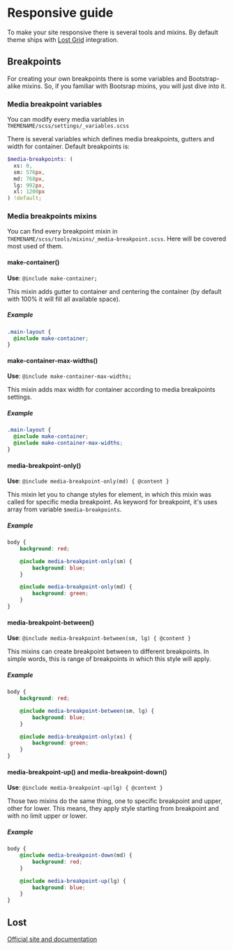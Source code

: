 # Responsive guide

To make your site responsive there is several tools and mixins. By default theme ships with [Lost Grid](http://lostgrid.org/) integration.

## Breakpoints

For creating your own breakpoints there is some variables and Bootstrap-alike mixins. So, if you familiar with Bootsrap mixins, you will just dive into it.

### Media breakpoint variables

You can modify every media variables in `THEMENAME/scss/settings/_variables.scss`

There is several variables which defines media breakpoints, gutters and width for container. Default breakpoints is:

```scss
$media-breakpoints: (
  xs: 0,
  sm: 576px,
  md: 768px,
  lg: 992px,
  xl: 1200px
) !default;
```

### Media breakpoints mixins

You can find every breakpoint mixin in `THEMENAME/scss/tools/mixins/_media-breakpoint.scss`. Here will be covered most used of them.

#### make-container()

**Use**: `@include make-container;`

This mixin adds gutter to container and centering the container (by default with 100% it will fill all available space).

##### Example

```scss
.main-layout {
  @include make-container;
}
```

#### make-container-max-widths()

**Use**: `@include make-container-max-widths;`

This mixin adds max width for container according to media breakpoints settings.

##### Example

```scss
.main-layout {
  @include make-container;
  @include make-container-max-widths;
}
```

#### media-breakpoint-only()

**Use**: `@include media-breakpoint-only(md) { @content }`

This mixin let you to change styles for element, in which this mixin was called for specific media breakpoint. As keyword for breakpoint, it's uses array from variable `$media-breakpoints`.

##### Example

```scss
body {
    background: red;

    @include media-breakpoint-only(sm) {
        background: blue;
    }

    @include media-breakpoint-only(md) {
        background: green;
    }
}
```

#### media-breakpoint-between()

**Use**: `@include media-breakpoint-between(sm, lg) { @content }`

This mixins can create breakpoint between to different breakpoints. In simple words, this is range of breakpoints in which this style will apply.

##### Example

```scss
body {
    background: red;

    @include media-breakpoint-between(sm, lg) {
        background: blue;
    }

    @include media-breakpoint-only(xs) {
        background: green;
    }
}
```

#### media-breakpoint-up() and media-breakpoint-down()

**Use**: `@include media-breakpoint-up(lg) { @content }`

Those two mixins do the same thing, one to specific breakpoint and upper, other for lower. This means, they apply style starting from breakpoint and with no limit upper or lower.

##### Example

```scss
body {
    @include media-breakpoint-down(md) {
        background: red;
    }

    @include media-breakpoint-up(lg) {
        background: blue;
    }
}
```

## Lost

[Official site and documentation](http://lostgrid.org)

